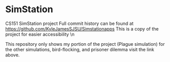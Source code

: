 # SimStation

CS151 SimStation project
Full commit history can be found at https://github.com/KyleJamesSJSU/Simstationapps
This is a copy of the project for easier accessibility \n

This repository only shows my portion of the project (Plague simulation) for the other simulations, bird-flocking, and prisoner dilemma visit the link above.
